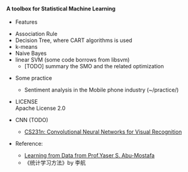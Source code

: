 #### A toolbox for Statistical Machine Learning

* Features
 - Association Rule
 - Decision Tree, where CART algorithms is used
 - k-means
 - Naive Bayes
 - linear SVM (some code borrows from libsvm)
   + [TODO] summary the SMO and the related optimization

* Some practice
  - Sentiment analysis in the Mobile phone industry (~/practice/)
 

* LICENSE   
  Apache License 2.0

* CNN (TODO)
  - [CS231n: Convolutional Neural Networks for Visual Recognition](http://cs231n.stanford.edu/syllabus.html)

* Reference:
  - [Learning from Data from Prof.Yaser S. Abu-Mostafa](http://work.caltech.edu/library/index.html)  
  - 《统计学习方法》by 李航 

#### 
